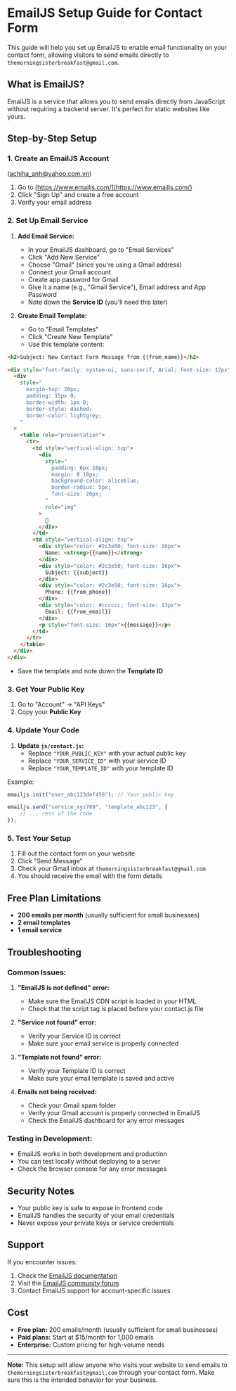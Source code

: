 # EmailJS Setup Guide for Contact Form

This guide will help you set up EmailJS to enable email functionality on your contact form, allowing visitors to send emails directly to `themorningsisterbreakfast@gmail.com`.

## What is EmailJS?

EmailJS is a service that allows you to send emails directly from JavaScript without requiring a backend server. It's perfect for static websites like yours.

## Step-by-Step Setup

### 1. Create an EmailJS Account
(achiha_anh@yahoo.com.vn)
1. Go to [https://www.emailjs.com/](https://www.emailjs.com/)
2. Click "Sign Up" and create a free account
3. Verify your email address

### 2. Set Up Email Service

1. **Add Email Service:**
   - In your EmailJS dashboard, go to "Email Services"
   - Click "Add New Service"
   - Choose "Gmail" (since you're using a Gmail address)
   - Connect your Gmail account
   - Create app password for Gmail
   - Give it a name (e.g., "Gmail Service"), Email address and App Password
   - Note down the **Service ID** (you'll need this later)

2. **Create Email Template:**
   - Go to "Email Templates"
   - Click "Create New Template"
   - Use this template content:

```html
<h2>Subject: New Contact Form Message from {{from_name}}</h2>

<div style="font-family: system-ui, sans-serif, Arial; font-size: 12px">
  <div
    style="
      margin-top: 20px;
      padding: 15px 0;
      border-width: 1px 0;
      border-style: dashed;
      border-color: lightgrey;
    "
  >
    <table role="presentation">
      <tr>
        <td style="vertical-align: top">
          <div
            style="
              padding: 6px 10px;
              margin: 0 10px;
              background-color: aliceblue;
              border-radius: 5px;
              font-size: 26px;
            "
            role="img"
          >
            👤
          </div>
        </td>
        <td style="vertical-align: top">
          <div style="color: #2c3e50; font-size: 16px">
            Name: <strong>{{name}}</strong>
          </div>
          <div style="color: #2c3e50; font-size: 16px">
            Subject: {{subject}}
          </div>
          <div style="color: #2c3e50; font-size: 16px">
            Phone: {{from_phone}}
          </div>
          <div style="color: #cccccc; font-size: 13px">
            Email: {{from_email}}
          </div>
          <p style="font-size: 16px">{{message}}</p>
        </td>
      </tr>
    </table>
  </div>
</div>
```

   - Save the template and note down the **Template ID**

### 3. Get Your Public Key

1. Go to "Account" → "API Keys"
2. Copy your **Public Key**

### 4. Update Your Code

1. **Update `js/contact.js`:**
   - Replace `"YOUR_PUBLIC_KEY"` with your actual public key
   - Replace `"YOUR_SERVICE_ID"` with your service ID
   - Replace `"YOUR_TEMPLATE_ID"` with your template ID

Example:
```javascript
emailjs.init("user_abc123def456"); // Your public key

emailjs.send("service_xyz789", "template_abc123", {
    // ... rest of the code
});
```

### 5. Test Your Setup

1. Fill out the contact form on your website
2. Click "Send Message"
3. Check your Gmail inbox at `themorningsisterbreakfast@gmail.com`
4. You should receive the email with the form details

## Free Plan Limitations

- **200 emails per month** (usually sufficient for small businesses)
- **2 email templates**
- **1 email service**

## Troubleshooting

### Common Issues:

1. **"EmailJS is not defined" error:**
   - Make sure the EmailJS CDN script is loaded in your HTML
   - Check that the script tag is placed before your contact.js file

2. **"Service not found" error:**
   - Verify your Service ID is correct
   - Make sure your email service is properly connected

3. **"Template not found" error:**
   - Verify your Template ID is correct
   - Make sure your email template is saved and active

4. **Emails not being received:**
   - Check your Gmail spam folder
   - Verify your Gmail account is properly connected in EmailJS
   - Check the EmailJS dashboard for any error messages

### Testing in Development:

- EmailJS works in both development and production
- You can test locally without deploying to a server
- Check the browser console for any error messages

## Security Notes

- Your public key is safe to expose in frontend code
- EmailJS handles the security of your email credentials
- Never expose your private keys or service credentials

## Support

If you encounter issues:
1. Check the [EmailJS documentation](https://www.emailjs.com/docs/)
2. Visit the [EmailJS community forum](https://community.emailjs.com/)
3. Contact EmailJS support for account-specific issues

## Cost

- **Free plan:** 200 emails/month (usually sufficient for small businesses)
- **Paid plans:** Start at $15/month for 1,000 emails
- **Enterprise:** Custom pricing for high-volume needs

---

**Note:** This setup will allow anyone who visits your website to send emails to `themorningsisterbreakfast@gmail.com` through your contact form. Make sure this is the intended behavior for your business.
